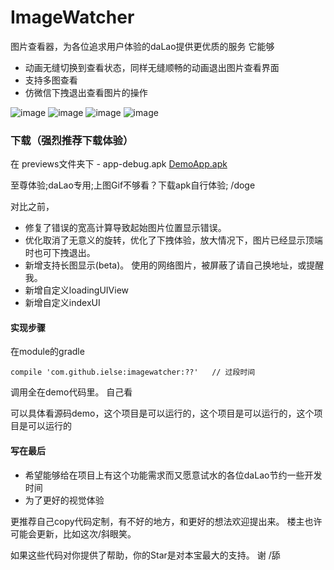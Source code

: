# ImageWatcher
图片查看器，为各位追求用户体验的daLao提供更优质的服务
它能够

* 动画无缝切换到查看状态，同样无缝顺畅的动画退出图片查看界面
* 支持多图查看
* 仿微信下拽退出查看图片的操作

![image](https://github.com/iielse/DemoProjects/blob/master/previews/111.gif)
![image](https://github.com/iielse/DemoProjects/blob/master/previews/222.gif)
![image](https://github.com/iielse/DemoProjects/blob/master/previews/333.gif)
![image](https://github.com/iielse/DemoProjects/blob/master/previews/444.gif)

### 下载（强烈推荐下载体验）
在 previews文件夹下 - app-debug.apk
[DemoApp.apk](https://github.com/iielse/DemoProjects/blob/master/previews/app-debug.apk)

至尊体验;daLao专用;上图Gif不够看？下载apk自行体验; /doge


对比之前，
* 修复了错误的宽高计算导致起始图片位置显示错误。
* 优化取消了无意义的旋转，优化了下拽体验，放大情况下，图片已经显示顶端时也可下拽退出。
* 新增支持长图显示(beta)。 使用的网络图片，被屏蔽了请自己换地址，或提醒我。
* 新增自定义loadingUIView
* 新增自定义indexUI


#### 实现步骤

在module的gradle
```
compile 'com.github.ielse:imagewatcher:??'   // 过段时间
```


调用全在demo代码里。 自己看

可以具体看源码demo，这个项目是可以运行的，这个项目是可以运行的，这个项目是可以运行的

#### 写在最后
* 希望能够给在项目上有这个功能需求而又愿意试水的各位daLao节约一些开发时间
* 为了更好的视觉体验


更推荐自己copy代码定制，有不好的地方，和更好的想法欢迎提出来。 楼主也许可能会更新，比如这次/斜眼笑。

如果这些代码对你提供了帮助，你的Star是对本宝最大的支持。  谢 /舔
